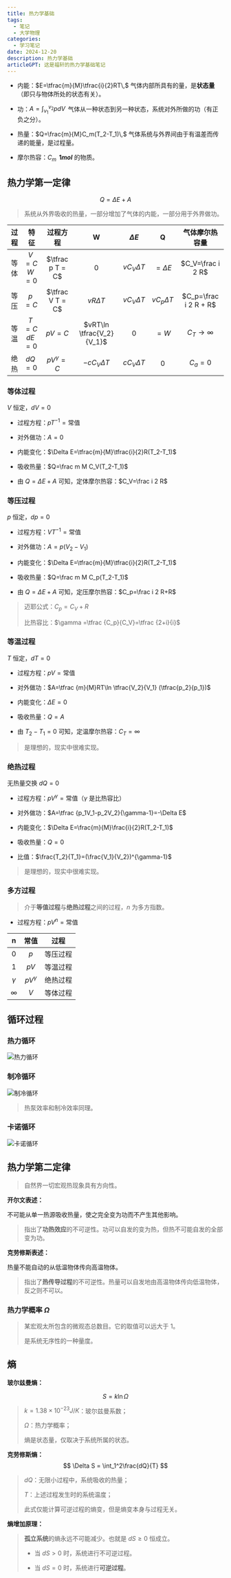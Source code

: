 ```yaml
---
title: 热力学基础
tags:
  - 笔记
  - 大学物理
categories:
  - 学习笔记
date: 2024-12-20
description: 热力学基础
articleGPT: 这是福轩的热力学基础笔记
---
```

- 内能：$E=\tfrac{m}{M}\tfrac{i}{2}RT\,$  气体内部所具有的量，是**状态量**（即只与物体所处的状态有关）。

- 功：$A=\int_{v_1}^{v_2}pdV\,$  气体从一种状态到另一种状态，系统对外所做的功（有正负之分）。

- 热量：$Q=\frac{m}{M}C_m(T_2-T_1)\,$ 气体系统与外界间由于有温差而传递的能量，是过程量。

- 摩尔热容：$C_m\,$ **$1mol$** 的物质。

## 热力学第一定律

$$
Q=\Delta E+A
$$
>系统从外界吸收的热量，一部分增加了气体的内能，一部分用于外界做功。

| 过程  |       特征        |       过程方程        |             W              |    $\Delta E$    |        Q         |         气体摩尔热容量         |
| :-: | :-------------: | :---------------: | :------------------------: | :--------------: | :--------------: | :---------------------: |
| 等体  | $V=C$<br />$W=0$  | $\tfrac p T = C$ |           $0$            | $vC_V\Delta T$ |  $=\Delta E$   |   $C_V=\frac i 2 R$   |
| 等压  |     $p=C$     | $\tfrac V T = C$ |       $vR\Delta T$       | $vC_V\Delta T$ | $vC_p\Delta T$ | $C_p=\frac i 2 R + R$ |
| 等温  | $T=C$<br />$dE=0$ |     $pV=C$      | $vRT\ln \tfrac{V_2}{V_1}$ |      $0$       |      $=W$      |    $C_T\to\infty$     |
| 绝热  |    $dQ=0$     |  $pV^\gamma=C$  |     $-cC_V\Delta T$      | $cC_V\Delta T$ |      $0$       |        $C_a=0$        |

### 等体过程

$V$ 恒定，$dV=0$

- 过程方程：$pT^{-1}=\text{常值}$

- 对外做功：$A=0$

- 内能变化：$\Delta E=\tfrac{m}{M}\tfrac{i}{2}R(T_2-T_1)$

- 吸收热量：$Q=\frac m M C_V(T_2-T_1)$

- 由 $Q=\Delta E+A$ 可知，定体摩尔热容：$C_V=\frac i 2 R$

### 等压过程

$p$ 恒定，$dp=0$

- 过程方程：$VT^{-1}=\text{常值}$

- 对外做功：$A=p(V_2-V_1)$

- 内能变化：$\Delta E=\tfrac{m}{M}\tfrac{i}{2}R(T_2-T_1)$

- 吸收热量：$Q=\frac m M C_p(T_2-T_1)$

- 由 $Q=\Delta E+A$ 可知，定压摩尔热容：$C_p=\frac i 2 R+R$

>迈耶公式：$C_p=C_V+R$
>
>比热容比：$\gamma =\tfrac {C_p}{C_V}=\tfrac {2+i}{i}$

### 等温过程

$T$ 恒定，$dT=0$

- 过程方程：$pV=\text{常值}$

- 对外做功：$A=\tfrac {m}{M}RT\ln \tfrac{V_2}{V_1} (\tfrac{p_2}{p_1})$

- 内能变化：$\Delta E=0$

- 吸收热量：$Q=A$

- 由 $T_2-T_1=0$ 可知，定温摩尔热容：$C_T=\infty$

>是理想的，现实中很难实现。

### 绝热过程

无热量交换 $dQ=0$

- 过程方程：$pV^\gamma=\text{常值}$（$\gamma$ 是比热容比）

- 对外做功：$A=\tfrac {p_1V_1-p_2V_2}{\gamma-1}=-\Delta E$

- 内能变化：$\Delta E=\frac{m}{M}\frac{i}{2}R(T_2-T_1)$

- 吸收热量：$Q=0$

- 比值：$\frac{T_2}{T_1}=(\frac{V_1}{V_2})^{\gamma-1}$

>是理想的，现实中很难实现。

### 多方过程

>介于**等值过程**与**绝热过程**之间的过程，$n$ 为多方指数。

- 过程方程：$pV^n=\text{常值}$

|    n     |     常值      |  过程  |
| :------: | :---------: | :--: |
|    0     |     $p$     | 等压过程 |
|    1     |    $pV$     | 等温过程 |
| $\gamma$ | $pV^\gamma$ | 绝热过程 |
| $\infty$ |     $V$     | 等体过程 |

## 循环过程

### 热力循环

![热力循环](./images_wl/5.png)

### 制冷循环

![制冷循环](./images_wl/6.png)
>热泵效率和制冷效率同理。

### 卡诺循环

![卡诺循环](./images_wl/7.png)

## 热力学第二定律

>自然界一切宏观热现象具有方向性。

**开尔文表述：**

不可能从单一热源吸收热量，使之完全变为功而不产生其他影响。

>指出了**功热效应**的不可逆性。功可以自发的变为热，但热不可能自发的全部变为功。

**克劳修斯表述：**

热量不能自动的从低温物体传向高温物体。

>指出了**热传导过程**的不可逆性。热量可以自发地由高温物体传向低温物体，反之则不可以。

### 热力学概率 $\Omega$

>某宏观太所包含的微观态总数目。它的取值可以远大于 1。
>
>是系统无序性的一种量度。

## 熵

**玻尔兹曼熵：**

$$
S=k\ln \Omega
$$
>$k=1.38\times10^{-23}J/K$：玻尔兹曼系数；
>
>$\Omega$：热力学概率；
>
>熵是状态量，仅取决于系统所属的状态。

**克劳修斯熵：**
$$
\Delta S = \int_1^2\frac{dQ}{T}
$$
>$dQ$：无限小过程中，系统吸收的热量；
>
>$T$：上述过程发生时的系统温度；
>
>此式仅能计算可逆过程的熵变，但是熵变本身与过程无关。

**熵增加原理：**

>**孤立系统**的熵永远不可能减少。也就是 $dS\ge 0$ 恒成立。
>
>- 当 $dS>0$ 时，系统进行不可逆过程。
>
>- 当 $dS=0$ 时，系统进行**可逆过程**。
